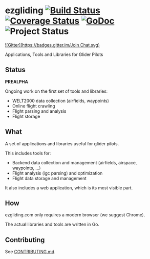 # ezgliding [![Build Status](https://travis-ci.org/rochaporto/ezgliding.svg)](http://travis-ci.org/rochaporto/ezgliding) [![Coverage Status](https://img.shields.io/coveralls/rochaporto/ezgliding.svg)](https://coveralls.io/r/rochaporto/ezgliding) [![GoDoc](https://godoc.org/github.com/rochaporto/ezgliding?status.png)](https://godoc.org/github.com/rochaporto/ezgliding) ![Project Status](http://img.shields.io/badge/status-prealpha-red.svg) 
[![Gitter](https://badges.gitter.im/Join Chat.svg)](https://gitter.im/rochaporto/ezgliding?utm_source=badge&utm_medium=badge&utm_campaign=pr-badge&utm_content=badge)

Applications, Tools and Libraries for Glider Pilots

## Status

**PREALPHA**

Ongoing work on the first set of tools and libraries:

* WELT2000 data collection (airfields, waypoints)
* Online flight crawling
* Flight parsing and analysis
* Flight storage

## What

A set of applications and libraries useful for glider pilots.

This includes tools for:

* Backend data collection and management (airfields, airspace, waypoints, ...)
* Flight analysis (igc parsing) and optimization
* Flight data storage and management

It also includes a web application, which is its most visible part.

## How

ezgliding.com only requires a modern browser (we suggest Chrome).

The actual libraries and tools are written in Go.

## Contributing

  See [CONTRIBUTING.md](https://github.com/rochaporto/ezgliding/blob/master/CONTRIBUTING.md).
